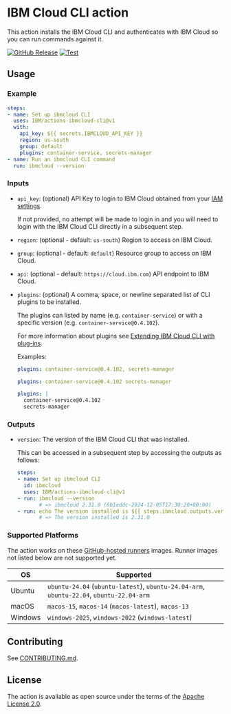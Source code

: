 # IBM Cloud CLI action

This action installs the IBM Cloud CLI and authenticates with IBM Cloud so you can run commands against it.

[![GitHub Release](https://img.shields.io/github/v/release/IBM/actions-ibmcloud-cli)](https://github.com/IBM/actions-ibmcloud-cli/releases)
[![Test](https://github.com/IBM/actions-ibmcloud-cli/actions/workflows/test.yml/badge.svg?branch=master)](https://github.com/IBM/actions-ibmcloud-cli/actions/workflows/test.yml?query=branch%3Amaster)

## Usage

### Example

```yaml
steps:
- name: Set up ibmcloud CLI
  uses: IBM/actions-ibmcloud-cli@v1
  with:
    api_key: ${{ secrets.IBMCLOUD_API_KEY }}
    region: us-south
    group: default
    plugins: container-service, secrets-manager
- name: Run an ibmcloud CLI command
  run: ibmcloud --version
```

### Inputs

- `api_key`: (optional) API Key to login to IBM Cloud obtained from your [IAM settings](https://cloud.ibm.com/iam/apikeys).

  If not provided, no attempt will be made to login in and you will need to login with the IBM Cloud CLI directly in a subsequent step.

- `region`: (optional - default: `us-south`) Region to access on IBM Cloud.

- `group`: (optional - default: `default`) Resource group to access on IBM Cloud.

- `api`: (optional - default: `https://cloud.ibm.com`) API endpoint to IBM Cloud.

- `plugins`: (optional) A comma, space, or newline separated list of CLI plugins to be installed.

  The plugins can listed by name (e.g. `container-service`) or with a specific version (e.g. `container-service@0.4.102`).

  For more information about plugins see [Extending IBM Cloud CLI with plug-ins](https://cloud.ibm.com/docs/cli?topic=cli-plug-ins).

  Examples:

  ```yaml
  plugins: container-service@0.4.102, secrets-manager

  plugins: container-service@0.4.102 secrets-manager

  plugins: |
    container-service@0.4.102
    secrets-manager
  ```

### Outputs

- `version`: The version of the IBM Cloud CLI that was installed.

  This can be accessed in a subsequent step by accessing the outputs as follows:

  ```yaml
  steps:
  - name: Set up ibmcloud CLI
    id: ibmcloud
    uses: IBM/actions-ibmcloud-cli@v1
  - run: ibmcloud --version
         # => ibmcloud 2.31.0 (6b1eddc-2024-12-05T17:30:20+00:00)
  - run: echo The version installed is ${{ steps.ibmcloud.outputs.version }}
         # => The version installed is 2.31.0
  ```

### Supported Platforms

The action works on these [GitHub-hosted runners](https://docs.github.com/en/actions/using-github-hosted-runners/about-github-hosted-runners/about-github-hosted-runners#supported-runners-and-hardware-resources) images. Runner images not listed below are not supported yet.

| OS      | Supported        |
| ------- | ---------------- |
| Ubuntu  | `ubuntu-24.04` (`ubuntu-latest`), `ubuntu-24.04-arm`, `ubuntu-22.04`, `ubuntu-22.04-arm` |
| macOS   | `macos-15`, `macos-14` (`macos-latest`), `macos-13` |
| Windows | `windows-2025`, `windows-2022` (`windows-latest`) |

## Contributing

See [CONTRIBUTING.md](./CONTRIBUTING.md).

## License

The action is available as open source under the terms of the [Apache License 2.0](http://www.apache.org/licenses/LICENSE-2.0).
